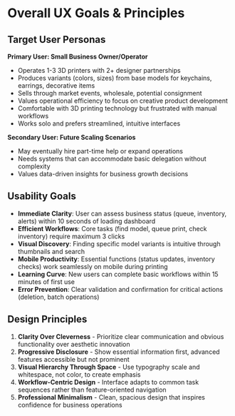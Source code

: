 # Overall UX Goals & Principles

## Target User Personas

**Primary User: Small Business Owner/Operator**
- Operates 1-3 3D printers with 2+ designer partnerships
- Produces variants (colors, sizes) from base models for keychains, earrings, decorative items
- Sells through market events, wholesale, potential consignment
- Values operational efficiency to focus on creative product development
- Comfortable with 3D printing technology but frustrated with manual workflows
- Works solo and prefers streamlined, intuitive interfaces

**Secondary User: Future Scaling Scenarios**
- May eventually hire part-time help or expand operations
- Needs systems that can accommodate basic delegation without complexity
- Values data-driven insights for business growth decisions

## Usability Goals

- **Immediate Clarity**: User can assess business status (queue, inventory, alerts) within 10 seconds of loading dashboard
- **Efficient Workflows**: Core tasks (find model, queue print, check inventory) require maximum 3 clicks
- **Visual Discovery**: Finding specific model variants is intuitive through thumbnails and search
- **Mobile Productivity**: Essential functions (status updates, inventory checks) work seamlessly on mobile during printing
- **Learning Curve**: New users can complete basic workflows within 15 minutes of first use
- **Error Prevention**: Clear validation and confirmation for critical actions (deletion, batch operations)

## Design Principles

1. **Clarity Over Cleverness** - Prioritize clear communication and obvious functionality over aesthetic innovation
2. **Progressive Disclosure** - Show essential information first, advanced features accessible but not prominent  
3. **Visual Hierarchy Through Space** - Use typography scale and whitespace, not color, to create emphasis
4. **Workflow-Centric Design** - Interface adapts to common task sequences rather than feature-oriented navigation
5. **Professional Minimalism** - Clean, spacious design that inspires confidence for business operations
